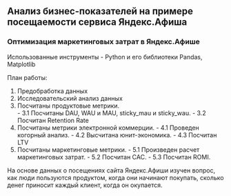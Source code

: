 ##  Анализ бизнес-показателей на примере посещаемости сервиса Яндекс.Афиша
 ### Оптимизация маркетинговых затрат в Яндекс.Афише  
  
  Использованные инструменты - Python и его библиотеки Pandas, Matplotlib  
  
   План работы:  
   1. Предобработка данных
   2. Исследовательский анализ данных
   3. Посчитаны продуктовые метрики.   
     - 3.1 Посчитаны DAU, WAU и MAU, sticky_mau и sticky_wau. 
     - 3.2 Посчитан Retention Rate
   4. Посчитаны метрики электронной коммерции. 
     - 4.1 Проведен когорный анализ. 
     - 4.2 Высчитана юнит-экономика. 
     - 4.3 Посчитан LTV
   5. Посчитаны маркетинговые метрики. 
     - 5.1 Произведен расчет маркетинговых затрат. 
     - 5.2 Посчитан САС. 
     - 5.3 Посчитан ROMI. 
    
   На основе данных о посещениях сайта Яндекс.Афиши изучен вопрос, 
   как люди пользуются продуктом, когда они начинают покупать, сколько денег приносит каждый клиент, когда он окупается.
